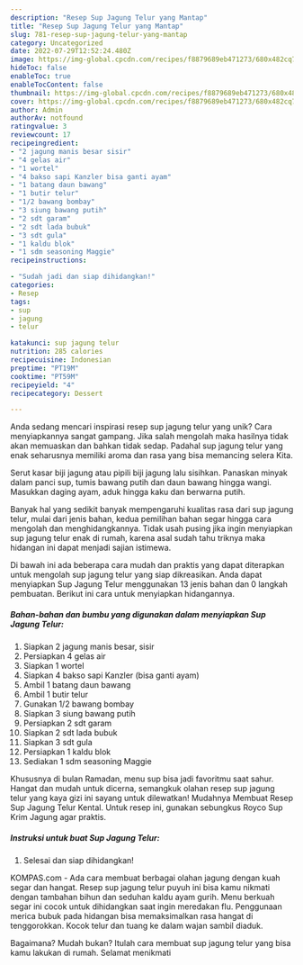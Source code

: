 ```yaml
---
description: "Resep Sup Jagung Telur yang Mantap"
title: "Resep Sup Jagung Telur yang Mantap"
slug: 781-resep-sup-jagung-telur-yang-mantap
category: Uncategorized
date: 2022-07-29T12:52:24.480Z
image: https://img-global.cpcdn.com/recipes/f8879689eb471273/680x482cq70/sup-jagung-telur-foto-resep-utama.jpg
hideToc: false
enableToc: true
enableTocContent: false
thumbnail: https://img-global.cpcdn.com/recipes/f8879689eb471273/680x482cq70/sup-jagung-telur-foto-resep-utama.jpg
cover: https://img-global.cpcdn.com/recipes/f8879689eb471273/680x482cq70/sup-jagung-telur-foto-resep-utama.jpg
author: Admin
authorAv: notfound
ratingvalue: 3
reviewcount: 17
recipeingredient:
- "2 jagung manis besar sisir"
- "4 gelas air"
- "1 wortel"
- "4 bakso sapi Kanzler bisa ganti ayam"
- "1 batang daun bawang"
- "1 butir telur"
- "1/2 bawang bombay"
- "3 siung bawang putih"
- "2 sdt garam"
- "2 sdt lada bubuk"
- "3 sdt gula"
- "1 kaldu blok"
- "1 sdm seasoning Maggie"
recipeinstructions:

- "Sudah jadi dan siap dihidangkan!"
categories:
- Resep
tags:
- sup
- jagung
- telur

katakunci: sup jagung telur 
nutrition: 285 calories
recipecuisine: Indonesian
preptime: "PT19M"
cooktime: "PT59M"
recipeyield: "4"
recipecategory: Dessert

---
```





Anda sedang mencari inspirasi resep sup jagung telur yang unik? Cara menyiapkannya sangat gampang. Jika salah mengolah maka hasilnya tidak akan memuaskan dan bahkan tidak sedap. Padahal sup jagung telur yang enak seharusnya memiliki aroma dan rasa yang bisa memancing selera Kita.





Serut kasar biji jagung atau pipili biji jagung lalu sisihkan. Panaskan minyak dalam panci sup, tumis bawang putih dan daun bawang hingga wangi. Masukkan daging ayam, aduk hingga kaku dan berwarna putih.

Banyak hal yang sedikit banyak mempengaruhi kualitas rasa dari sup jagung telur, mulai dari jenis bahan, kedua pemilihan bahan segar hingga cara mengolah dan menghidangkannya. Tidak usah pusing jika ingin menyiapkan sup jagung telur enak di rumah, karena asal sudah tahu triknya maka hidangan ini dapat menjadi sajian istimewa.






Di bawah ini ada beberapa cara mudah dan praktis yang dapat diterapkan untuk mengolah sup jagung telur yang siap dikreasikan. Anda dapat menyiapkan Sup Jagung Telur menggunakan 13 jenis bahan dan 0 langkah pembuatan. Berikut ini cara untuk menyiapkan hidangannya.

<!--inarticleads1-->

##### Bahan-bahan dan bumbu yang digunakan dalam menyiapkan Sup Jagung Telur:

1. Siapkan 2 jagung manis besar, sisir
1. Persiapkan 4 gelas air
1. Siapkan 1 wortel
1. Siapkan 4 bakso sapi Kanzler (bisa ganti ayam)
1. Ambil 1 batang daun bawang
1. Ambil 1 butir telur
1. Gunakan 1/2 bawang bombay
1. Siapkan 3 siung bawang putih
1. Persiapkan 2 sdt garam
1. Siapkan 2 sdt lada bubuk
1. Siapkan 3 sdt gula
1. Persiapkan 1 kaldu blok
1. Sediakan 1 sdm seasoning Maggie


Khususnya di bulan Ramadan, menu sup bisa jadi favoritmu saat sahur. Hangat dan mudah untuk dicerna, semangkuk olahan resep sup jagung telur yang kaya gizi ini sayang untuk dilewatkan! Mudahnya Membuat Resep Sup Jagung Telur Kental. Untuk resep ini, gunakan sebungkus Royco Sup Krim Jagung agar praktis. 

<!--inarticleads2-->

##### Instruksi untuk buat Sup Jagung Telur:


1. Selesai dan siap dihidangkan!

KOMPAS.com - Ada cara membuat berbagai olahan jagung dengan kuah segar dan hangat. Resep sup jagung telur puyuh ini bisa kamu nikmati dengan tambahan bihun dan seduhan kaldu ayam gurih. Menu berkuah segar ini cocok untuk dihidangkan saat ingin meredakan flu. Penggunaan merica bubuk pada hidangan bisa memaksimalkan rasa hangat di tenggorokkan. Kocok telur dan tuang ke dalam wajan sambil diaduk. 

Bagaimana? Mudah bukan? Itulah cara membuat sup jagung telur yang bisa kamu lakukan di rumah. Selamat menikmati
